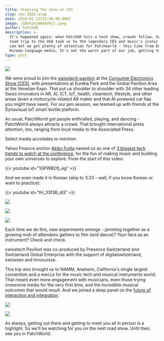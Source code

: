 ```yaml
---
title: Stealing the show at CES
slug: ces-2024-wrap
date: 2024-02-11T23:00:00.000Z
image: /GDeh242WAAAYHjI.jpeg
author: PatchXR
description: >-
  It's happened again: when PatchXR hits a tech show, crowds follow. So, as our
  road trip to the USA took us to the legendary CES and music's iconic NAMM, you
  can bet we got plenty of attention for Patchworld - this time from English- to
  Korean-language media. It's not the worst part of our job, getting to play.
type: post
---
```


![](/GDeh242WAAAYHjI.jpeg)

We were proud to join the [swisstech pavilion](https://www.swiss.tech/events/ces-2024#) at the [Consumer Electronics Show (CES)](https://www.ces.tech/), with presentations at Eureka Park and the Global Pavilion Area at the Venetian Expo. That put us shoulder to shoulder with 34 other leading Swiss innovators in AR, AI, ICT, IoT, health, cleantech, lifestyle, and other areas (even a motorcycle-related AR maker and that AI-powered cat flap you might have seen). For our jam session, we teamed up with friends at the Dynavisual IoT smart textile platform.

As usual, PatchWorld got people enthralled, playing, and dancing - PatchWorld always attracts a crowd. That brought international press attention, too, ranging from local media to the Associated Press.

Select media accolades to mention:

Yahoo Finance anchor [Akiko Fujita](https://www.yahoo.com/author/akiko-fujita/?.tsrc=fin-srch) named us as one of [3 biggest tech trends to watch at the conference,](https://finance.yahoo.com/video/ces-2024-3-biggest-tech-170709893.html?guccounter=1) for the fun of making music and building your own universes to explore. From the start of this video:

{{< youtube id="1GPWBOfj_eg" >}}

And we even made it in Korean (skip to 3:33 - well, if you know Korean or want to practice):

{{< youtube id="tH_33f3B_dQ" >}}

![](/images/blog-images/GDeh26bXwAAKT0f.jpeg)

![](</swisstech action.jpg>)

![](</CES action 2.jpg>)

Each time we do this, new experiments emerge - jamming together as a growing mob of attendees gathers to film (and dance)? Your face as an instrument? Check and check.

swisstech Pavilion was co-produced by Presence Switzerland and Switzerland Global Enterprise with the support of digitalswitzerland, swissnex and Innosuisse.

This trip also brought us to NAMM, Anaheim, California's single largest convention and a mecca for the music tech and musical instruments world. That meant even more engagement with musicians, even those trying immersive media for the very first time, and the incredible musical outcomes that would result.  And we joined a deep panel on the [future of interaction and integration](https://www.namm.org/thenammshow/2024/session/forces-integrations-interoperability-and-standards-impacting-your-art-and).

![](/images/blog-images/IMG_3895.jpg)

![](/IMG_3915.jpg)

As always, getting out there and getting to meet you all in person is a highlight. So we'll be watching for you on the next road show. Until then, see you in PatchWorld.
